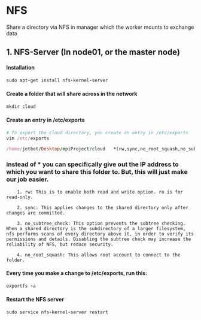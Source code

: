 # NFS
 Share a directory via NFS in manager which the worker mounts to exchange data

## 1. NFS-Server (In node01, or the master node)
#### Installation
```ruby
sudo apt-get install nfs-kernel-server
```

#### Create a folder that will share across in the network
```ruby
mkdir cloud
```


#### Create an entry in /etc/exports
```ruby
# To export the cloud directory, you create an entry in /etc/exports
vim /etc/exports
```
```ruby
/home/jetbot/Desktop/mpiProject/cloud   *(rw,sync,no_root_squash,no_subtree_check)
```
### instead of * you can specifically give out the IP address to which you want to share this folder to. But, this will just make our job easier.


        1. rw: This is to enable both read and write option. ro is for read-only.

        2. sync: This applies changes to the shared directory only after changes are committed.

        3. no_subtree_check: This option prevents the subtree checking. When a shared directory is the subdirectory of a larger filesystem, nfs performs scans of every directory above it, in order to verify its permissions and details. Disabling the subtree check may increase the reliability of NFS, but reduce security.

        4. no_root_squash: This allows root account to connect to the folder.

#### Every time you make a change to /etc/exports, run this:
```ruby
exportfs -a
```
#### Restart the NFS server
```ruby
sudo service nfs-kernel-server restart
```
